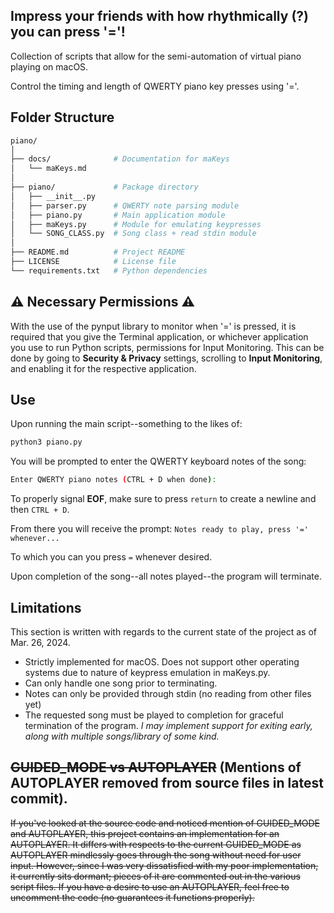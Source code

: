 ## Impress your friends with how rhythmically (?) you can press '='!
Collection of scripts that allow for the semi-automation of virtual piano playing on macOS.

Control the timing and length of QWERTY piano key presses using '='.

## Folder Structure
```bash
piano/
│
├── docs/              # Documentation for maKeys
│   └── maKeys.md
│
├── piano/             # Package directory
│   ├── __init__.py
│   ├── parser.py      # QWERTY note parsing module
│   ├── piano.py       # Main application module
│   ├── maKeys.py      # Module for emulating keypresses
│   └── SONG_CLASS.py  # Song class + read stdin module
│
├── README.md          # Project README
├── LICENSE            # License file
└── requirements.txt   # Python dependencies
```
## ⚠️ Necessary Permissions ⚠️
With the use of the pynput library to monitor when '=' is pressed, it is required that you give the Terminal application, or whichever application you use to run Python scripts, permissions for Input Monitoring.
This can be done by going to **Security & Privacy** settings, scrolling to **Input Monitoring**, and enabling it for the respective application.

## Use

Upon running the main script--something to the likes of:
```bash
python3 piano.py
```
You will be prompted to enter the QWERTY keyboard notes of the song:
```bash
Enter QWERTY piano notes (CTRL + D when done):
```
To properly signal **EOF**, make sure to press ```return``` to create a newline and then ```CTRL + D```.

From there you will receive the prompt:
```Notes ready to play, press '=' whenever...```

To which you can you press ``=`` whenever desired.

Upon completion of the song--all notes played--the program will terminate.

## Limitations
This section is written with regards to the current state of the project as of Mar. 26, 2024. 
- Strictly implemented for macOS. Does not support other operating systems due to nature of keypress emulation in maKeys.py.
- Can only handle one song prior to terminating. 
- Notes can only be provided through stdin (no reading from other files yet)
- The requested song must be played to completion for graceful termination of the program.  *I may implement support for exiting early, along with multiple songs/library of some kind.*

## ~~GUIDED_MODE vs AUTOPLAYER~~ (Mentions of AUTOPLAYER removed from source files in latest commit).
~~If you've looked at the source code and noticed mention of GUIDED_MODE and AUTOPLAYER, this project contains an implementation for an AUTOPLAYER. It differs with respects to the current GUIDED_MODE as AUTOPLAYER mindlessly goes through the song without need for user input. However, since I was very dissatisfied with my poor implementation, it currently sits dormant; pieces of it are commented out in the various script files. If you have a desire to use an AUTOPLAYER, feel free to uncomment the code (no guarantees it functions properly).~~
